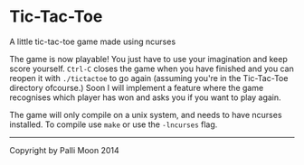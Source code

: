 Tic-Tac-Toe
===========

A little tic-tac-toe game made using ncurses

The game is now playable! You just have to use your imagination and keep score yourself. `Ctrl-C` closes the game when you have finished and you can reopen it with `./tictactoe` to go again (assuming you're in the Tic-Tac-Toe directory ofcourse.) Soon I will implement a feature where the game recognises which player has won and asks you if you want to play again.

The game will only compile on a unix system, and needs to have ncurses installed. To compile use `make` or use the `-lncurses` flag.

----------------------------

Copyright by Palli Moon 2014
